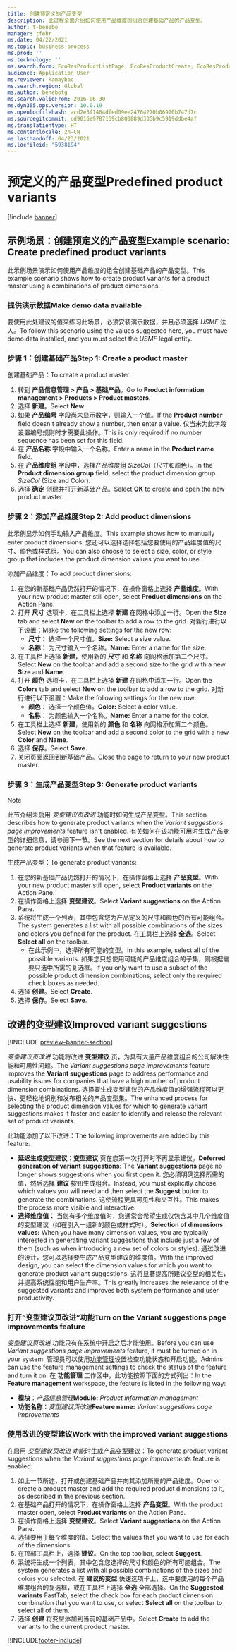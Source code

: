```yaml
---
title: 创建预定义的产品变型
description: 此过程全面介绍如何使用产品维度的组合创建基础产品的产品变型。
author: t-benebo
manager: tfehr
ms.date: 04/22/2021
ms.topic: business-process
ms.prod: ''
ms.technology: ''
ms.search.form: EcoResProductListPage, EcoResProductCreate, EcoResProductDetails, EcoResProductMasterDimension, EcoResProductVariants, EcoResProductVariantSuggestions, EcoResProductVariantsPendingReleaseFormPart, EcoResProductVariantSuggestionsEnhanced
audience: Application User
ms.reviewer: kamaybac
ms.search.region: Global
ms.author: benebotg
ms.search.validFrom: 2016-06-30
ms.dyn365.ops.version: 10.0.19
ms.openlocfilehash: acd2e3f1464dfed09ee24764270b06970b747d7c
ms.sourcegitcommit: cd9016e9787169cb800889d335b9c5919ddbe4af
ms.translationtype: HT
ms.contentlocale: zh-CN
ms.lasthandoff: 04/23/2021
ms.locfileid: "5938194"
---
```

# <a name="predefined-product-variants"></a><span data-ttu-id="5077f-103">预定义的产品变型</span><span class="sxs-lookup"><span data-stu-id="5077f-103">Predefined product variants</span></span>

[!include [banner](../../includes/banner.md)]

## <a name="example-scenario-create-predefined-product-variants"></a><span data-ttu-id="5077f-104">示例场景：创建预定义的产品变型</span><span class="sxs-lookup"><span data-stu-id="5077f-104">Example scenario: Create predefined product variants</span></span>

<span data-ttu-id="5077f-105">此示例场景演示如何使用产品维度的组合创建基础产品的产品变型。</span><span class="sxs-lookup"><span data-stu-id="5077f-105">This example scenario shows how to create product variants for a product master using a combinations of product dimensions.</span></span>

### <a name="make-demo-data-available"></a><span data-ttu-id="5077f-106">提供演示数据</span><span class="sxs-lookup"><span data-stu-id="5077f-106">Make demo data available</span></span>

<span data-ttu-id="5077f-107">要使用此处建议的值来练习此场景，必须安装演示数据，并且必须选择 *USMF* 法人。</span><span class="sxs-lookup"><span data-stu-id="5077f-107">To follow this scenario using the values suggested here, you must have demo data installed, and you must select the *USMF* legal entity.</span></span>

### <a name="step-1-create-a-product-master"></a><span data-ttu-id="5077f-108">步骤 1：创建基础产品</span><span class="sxs-lookup"><span data-stu-id="5077f-108">Step 1: Create a product master</span></span>

<span data-ttu-id="5077f-109">创建基础产品：</span><span class="sxs-lookup"><span data-stu-id="5077f-109">To create a product master:</span></span>

1. <span data-ttu-id="5077f-110">转到 **产品信息管理 > 产品 > 基础产品**。</span><span class="sxs-lookup"><span data-stu-id="5077f-110">Go to **Product information management > Products > Product masters**.</span></span>
1. <span data-ttu-id="5077f-111">选择 **新建**。</span><span class="sxs-lookup"><span data-stu-id="5077f-111">Select **New**.</span></span>
1. <span data-ttu-id="5077f-112">如果 **产品编号** 字段尚未显示数字，则输入一个值。</span><span class="sxs-lookup"><span data-stu-id="5077f-112">If the **Product number** field doesn't already show a number, then enter a value.</span></span> <span data-ttu-id="5077f-113">仅当未为此字段设置编号规则时才需要此操作。</span><span class="sxs-lookup"><span data-stu-id="5077f-113">This is only required if no number sequence has been set for this field.</span></span>
1. <span data-ttu-id="5077f-114">在 **产品名称** 字段中输入一个名称。</span><span class="sxs-lookup"><span data-stu-id="5077f-114">Enter a name in the **Product name** field.</span></span>
1. <span data-ttu-id="5077f-115">在 **产品维度组** 字段中，选择产品维度组 *SizeCol*（尺寸和颜色）。</span><span class="sxs-lookup"><span data-stu-id="5077f-115">In the **Product dimension group** field, select the product dimension group *SizeCol* (Size and Color).</span></span>
1. <span data-ttu-id="5077f-116">选择 **确定** 创建并打开新基础产品。</span><span class="sxs-lookup"><span data-stu-id="5077f-116">Select **OK** to create and open the new product master.</span></span>

### <a name="step-2-add-product-dimensions"></a><span data-ttu-id="5077f-117">步骤 2：添加产品维度</span><span class="sxs-lookup"><span data-stu-id="5077f-117">Step 2: Add product dimensions</span></span>

<span data-ttu-id="5077f-118">此示例显示如何手动输入产品维度。</span><span class="sxs-lookup"><span data-stu-id="5077f-118">This example shows how to manually enter product dimensions.</span></span> <span data-ttu-id="5077f-119">您还可以选择选择包括您要使用的产品维度值的尺寸、颜色或样式组。</span><span class="sxs-lookup"><span data-stu-id="5077f-119">You can also choose to select a size, color, or style group that includes the product dimension values you want to use.</span></span>

<span data-ttu-id="5077f-120">添加产品维度：</span><span class="sxs-lookup"><span data-stu-id="5077f-120">To add product dimensions:</span></span>

1. <span data-ttu-id="5077f-121">在您的新基础产品仍然打开的情况下，在操作窗格上选择 **产品维度**。</span><span class="sxs-lookup"><span data-stu-id="5077f-121">With your new product master still open, select **Product dimensions** on the Action Pane.</span></span>
1. <span data-ttu-id="5077f-122">打开 **尺寸** 选项卡，在工具栏上选择 **新建** 在网格中添加一行。</span><span class="sxs-lookup"><span data-stu-id="5077f-122">Open the **Size** tab and select **New** on the toolbar to add a row to the grid.</span></span> <span data-ttu-id="5077f-123">对新行进行以下设置：</span><span class="sxs-lookup"><span data-stu-id="5077f-123">Make the following settings for the new row:</span></span>
    - <span data-ttu-id="5077f-124">**尺寸：** 选择一个尺寸值。</span><span class="sxs-lookup"><span data-stu-id="5077f-124">**Size:** Select a size value.</span></span>
    - <span data-ttu-id="5077f-125">**名称：** 为尺寸输入一个名称。</span><span class="sxs-lookup"><span data-stu-id="5077f-125">**Name:** Enter a name for the size.</span></span>
1. <span data-ttu-id="5077f-126">在工具栏上选择 **新建**，使用新的 **尺寸** 和 **名称** 向网格添加第二个尺寸。</span><span class="sxs-lookup"><span data-stu-id="5077f-126">Select **New** on the toolbar and add a second size to the grid with a new **Size** and **Name**.</span></span>
1. <span data-ttu-id="5077f-127">打开 **颜色** 选项卡，在工具栏上选择 **新建** 在网格中添加一行。</span><span class="sxs-lookup"><span data-stu-id="5077f-127">Open the **Colors** tab and select **New** on the toolbar to add a row to the grid.</span></span> <span data-ttu-id="5077f-128">对新行进行以下设置：</span><span class="sxs-lookup"><span data-stu-id="5077f-128">Make the following settings for the new row:</span></span>
    - <span data-ttu-id="5077f-129">**颜色：** 选择一个颜色值。</span><span class="sxs-lookup"><span data-stu-id="5077f-129">**Color:** Select a color value.</span></span>
    - <span data-ttu-id="5077f-130">**名称：** 为颜色输入一个名称。</span><span class="sxs-lookup"><span data-stu-id="5077f-130">**Name:** Enter a name for the color.</span></span>
1. <span data-ttu-id="5077f-131">在工具栏上选择 **新建**，使用新的 **颜色** 和 **名称** 向网格添加第二个颜色。</span><span class="sxs-lookup"><span data-stu-id="5077f-131">Select **New** on the toolbar and add a second color to the grid with a new **Color** and **Name**.</span></span>
1. <span data-ttu-id="5077f-132">选择 **保存**。</span><span class="sxs-lookup"><span data-stu-id="5077f-132">Select **Save**.</span></span>
1. <span data-ttu-id="5077f-133">关闭页面返回到新基础产品。</span><span class="sxs-lookup"><span data-stu-id="5077f-133">Close the page to return to your new product master.</span></span>

### <a name="step-3-generate-product-variants"></a><span data-ttu-id="5077f-134">步骤 3：生成产品变型</span><span class="sxs-lookup"><span data-stu-id="5077f-134">Step 3: Generate product variants</span></span>

> [!NOTE]
> <span data-ttu-id="5077f-135">此节介绍未启用 *变型建议页改进* 功能时如何生成产品变型。</span><span class="sxs-lookup"><span data-stu-id="5077f-135">This section describes how to generate product variants when the *Variant suggestions page improvements* feature isn't enabled.</span></span> <span data-ttu-id="5077f-136">有关如何在该功能可用时生成产品变型的详细信息，请参阅下一节。</span><span class="sxs-lookup"><span data-stu-id="5077f-136">See the next section for details about how to generate product variants when that feature is available.</span></span>

<span data-ttu-id="5077f-137">生成产品变型：</span><span class="sxs-lookup"><span data-stu-id="5077f-137">To generate product variants:</span></span>

1. <span data-ttu-id="5077f-138">在您的新基础产品仍然打开的情况下，在操作窗格上选择 **产品变型**。</span><span class="sxs-lookup"><span data-stu-id="5077f-138">With your new product master still open, select **Product variants** on the Action Pane.</span></span>
1. <span data-ttu-id="5077f-139">在操作窗格上选择 **变型建议**。</span><span class="sxs-lookup"><span data-stu-id="5077f-139">Select **Variant suggestions** on the Action Pane.</span></span>
1. <span data-ttu-id="5077f-140">系统将生成一个列表，其中包含您为产品定义的尺寸和颜色的所有可能组合。</span><span class="sxs-lookup"><span data-stu-id="5077f-140">The system generates a list with all possible combinations of the sizes and colors you defined for the product.</span></span> <span data-ttu-id="5077f-141">在工具栏上选择 **全选**。</span><span class="sxs-lookup"><span data-stu-id="5077f-141">Select **Select all** on the toolbar.</span></span>
    - <span data-ttu-id="5077f-142">在此示例中，选择所有可能的变型。</span><span class="sxs-lookup"><span data-stu-id="5077f-142">In this example, select all of the possible variants.</span></span> <span data-ttu-id="5077f-143">如果您只想使用可能的产品维度组合的子集，则根据需要只选中所需的复选框。</span><span class="sxs-lookup"><span data-stu-id="5077f-143">If you only want to use a subset of the possible product dimension combinations, select only the required check boxes as needed.</span></span>  
1. <span data-ttu-id="5077f-144">选择 **创建**。</span><span class="sxs-lookup"><span data-stu-id="5077f-144">Select **Create**.</span></span>
1. <span data-ttu-id="5077f-145">选择 **保存**。</span><span class="sxs-lookup"><span data-stu-id="5077f-145">Select **Save**.</span></span>

## <a name="improved-variant-suggestions"></a><span data-ttu-id="5077f-146">改进的变型建议</span><span class="sxs-lookup"><span data-stu-id="5077f-146">Improved variant suggestions</span></span>

[!INCLUDE [preview-banner-section](../../../includes/preview-banner-section.md)]

<span data-ttu-id="5077f-147">*变型建议页改进* 功能将改进 **变型建议** 页，为具有大量产品维度组合的公司解决性能和可用性问题。</span><span class="sxs-lookup"><span data-stu-id="5077f-147">The *Variant suggestions page improvements* feature improves the **Variant suggestions** page to address performance and usability issues for companies that have a high number of product dimension combinations.</span></span> <span data-ttu-id="5077f-148">选择要生成变型建议的产品维度值的增强流程可以更快、更轻松地识别和发布相关的产品变型集。</span><span class="sxs-lookup"><span data-stu-id="5077f-148">The enhanced process for selecting the product dimension values for which to generate variant suggestions makes it faster and easier to identify and release the relevant set of product variants.</span></span>

<span data-ttu-id="5077f-149">此功能添加了以下改进：</span><span class="sxs-lookup"><span data-stu-id="5077f-149">The following improvements are added by this feature:</span></span>

- <span data-ttu-id="5077f-150">**延迟生成变型建议**：**变型建议** 页在您第一次打开时不再显示建议。</span><span class="sxs-lookup"><span data-stu-id="5077f-150">**Deferred generation of variant suggestions:** The **Variant suggestions** page no longer shows suggestions when you first open it.</span></span> <span data-ttu-id="5077f-151">您必须明确选择所需的值，然后选择 **建议** 按钮生成组合。</span><span class="sxs-lookup"><span data-stu-id="5077f-151">Instead, you must explicitly choose which values you will need and then select the **Suggest** button to generate the combinations.</span></span> <span data-ttu-id="5077f-152">这使流程更具可见性和交互性。</span><span class="sxs-lookup"><span data-stu-id="5077f-152">This makes the process more visible and interactive.</span></span>
- <span data-ttu-id="5077f-153">**选择维度值：** 当您有多个维度值时，您通常会希望生成仅包含其中几个维度值的变型建议（如在引入一组新的颜色或样式时）。</span><span class="sxs-lookup"><span data-stu-id="5077f-153">**Selection of dimensions values:** When you have many dimension values, you are typically interested in generating variant suggestions that include just a few of them (such as when introducing a new set of colors or styles).</span></span> <span data-ttu-id="5077f-154">通过改进的设计，您可以选择要生成产品变型建议的维度值。</span><span class="sxs-lookup"><span data-stu-id="5077f-154">With the improved design, you can select the dimension values for which you want to generate product variant suggestions.</span></span> <span data-ttu-id="5077f-155">这将显著提高所建议变型的相关性，并提高系统性能和用户生产率。</span><span class="sxs-lookup"><span data-stu-id="5077f-155">This greatly increases the relevance of the suggested variants and improves both system performance and user productivity.</span></span>

### <a name="turn-on-the-variant-suggestions-page-improvements-feature"></a><span data-ttu-id="5077f-156">打开“变型建议页改进”功能</span><span class="sxs-lookup"><span data-stu-id="5077f-156">Turn on the Variant suggestions page improvements feature</span></span>

<span data-ttu-id="5077f-157">*变型建议页改进* 功能只有在系统中开启之后才能使用。</span><span class="sxs-lookup"><span data-stu-id="5077f-157">Before you can use *Variant suggestions page improvements* feature, it must be turned on in your system.</span></span> <span data-ttu-id="5077f-158">管理员可以使用[功能管理](../../../fin-ops-core/fin-ops/get-started/feature-management/feature-management-overview.md)设置检查功能状态和开启功能。</span><span class="sxs-lookup"><span data-stu-id="5077f-158">Admins can use the [feature management](../../../fin-ops-core/fin-ops/get-started/feature-management/feature-management-overview.md) settings to check the status of the feature and turn it on.</span></span> <span data-ttu-id="5077f-159">在 **功能管理** 工作区中，此功能按照下面的方式列出：</span><span class="sxs-lookup"><span data-stu-id="5077f-159">In the **Feature management** workspace, the feature is listed in the following way:</span></span>

- <span data-ttu-id="5077f-160">**模块**：*产品信息管理*</span><span class="sxs-lookup"><span data-stu-id="5077f-160">**Module:** *Product information management*</span></span>
- <span data-ttu-id="5077f-161">**功能名称**：*变型建议页改进*</span><span class="sxs-lookup"><span data-stu-id="5077f-161">**Feature name:** *Variant suggestions page improvements*</span></span>

### <a name="work-with-the-improved-variant-suggestions"></a><span data-ttu-id="5077f-162">使用改进的变型建议</span><span class="sxs-lookup"><span data-stu-id="5077f-162">Work with the improved variant suggestions</span></span>

<span data-ttu-id="5077f-163">在启用 *变型建议页改进* 功能时生成产品变型建议：</span><span class="sxs-lookup"><span data-stu-id="5077f-163">To generate product variant suggestions when the *Variant suggestions page improvements* feature is enabled:</span></span>

1. <span data-ttu-id="5077f-164">如上一节所述，打开或创建基础产品并向其添加所需的产品维度。</span><span class="sxs-lookup"><span data-stu-id="5077f-164">Open or create a product master and add the required product dimensions to it, as described in the previous section.</span></span>
1. <span data-ttu-id="5077f-165">在基础产品打开的情况下，在操作窗格上选择 **产品变型**。</span><span class="sxs-lookup"><span data-stu-id="5077f-165">With the product master open, select **Product variants** on the Action Pane.</span></span>
1. <span data-ttu-id="5077f-166">在操作窗格上选择 **变型建议**。</span><span class="sxs-lookup"><span data-stu-id="5077f-166">Select **Variant suggestions** on the Action Pane.</span></span>
1. <span data-ttu-id="5077f-167">选择要用于每个维度的值。</span><span class="sxs-lookup"><span data-stu-id="5077f-167">Select the values that you want to use for each of the dimensions.</span></span>
1. <span data-ttu-id="5077f-168">在顶部工具栏上，选择 **建议**。</span><span class="sxs-lookup"><span data-stu-id="5077f-168">On the top toolbar, select **Suggest**.</span></span>
1. <span data-ttu-id="5077f-169">系统将生成一个列表，其中包含您选择的尺寸和颜色的所有可能组合。</span><span class="sxs-lookup"><span data-stu-id="5077f-169">The system generates a list with all possible combinations of the sizes and colors you selected.</span></span> <span data-ttu-id="5077f-170">在 **建议的变型** 快速选项卡上，选中要使用的每个产品维度组合的复选框，或在工具栏上选择 **全选** 全部选择。</span><span class="sxs-lookup"><span data-stu-id="5077f-170">On the **Suggested variants** FastTab, select the check box for each product dimension combination that you want to use, or select **Select all** on the toolbar to select all of them.</span></span>  
1. <span data-ttu-id="5077f-171">选择 **创建** 将变型添加到当前的基础产品中。</span><span class="sxs-lookup"><span data-stu-id="5077f-171">Select **Create** to add the variants to the current product master.</span></span>

[!INCLUDE[footer-include](../../../includes/footer-banner.md)]

